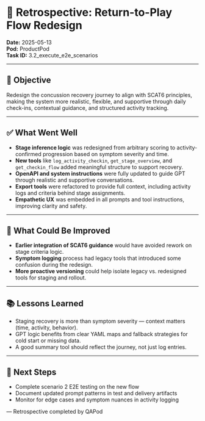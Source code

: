 # 🧠 Retrospective: Return-to-Play Flow Redesign

**Date:** 2025-05-13  
**Pod:** ProductPod  
**Task ID:** 3.2_execute_e2e_scenarios

---

## 🎯 Objective
Redesign the concussion recovery journey to align with SCAT6 principles, making the system more realistic, flexible, and supportive through daily check-ins, contextual guidance, and structured activity tracking.

---

## ✅ What Went Well
- **Stage inference logic** was redesigned from arbitrary scoring to activity-confirmed progression based on symptom severity and time.
- **New tools** like `log_activity_checkin`, `get_stage_overview`, and `get_checkin_flow` added meaningful structure to support recovery.
- **OpenAPI and system instructions** were fully updated to guide GPT through realistic and supportive conversations.
- **Export tools** were refactored to provide full context, including activity logs and criteria behind stage assignments.
- **Empathetic UX** was embedded in all prompts and tool instructions, improving clarity and safety.

---

## 🤔 What Could Be Improved
- **Earlier integration of SCAT6 guidance** would have avoided rework on stage criteria logic.
- **Symptom logging** process had legacy tools that introduced some confusion during the redesign.
- **More proactive versioning** could help isolate legacy vs. redesigned tools for staging and rollout.

---

## 📚 Lessons Learned
- Staging recovery is more than symptom severity — context matters (time, activity, behavior).
- GPT logic benefits from clear YAML maps and fallback strategies for cold start or missing data.
- A good summary tool should reflect the journey, not just log entries.

---

## 🧭 Next Steps
- Complete scenario 2 E2E testing on the new flow
- Document updated prompt patterns in test and delivery artifacts
- Monitor for edge cases and symptom nuances in activity logging

— Retrospective completed by QAPod